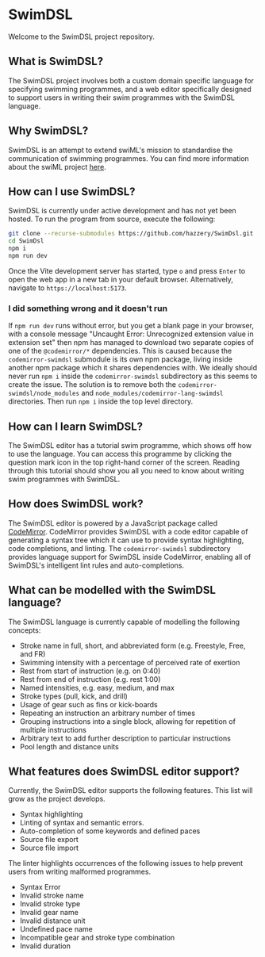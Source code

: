 # SwimDSL

Welcome to the SwimDSL project repository.

## What is SwimDSL?

The SwimDSL project involves both a custom domain specific language for
specifying swimming programmes, and a web editor specifically designed to
support users in writing their swim programmes with the SwimDSL language.

## Why SwimDSL?

SwimDSL is an attempt to extend swiML's mission to standardise the
communication of swimming programmes. You can find more information about the
swiML project [here](https://www.swiml.org).

## How can I use SwimDSL?

SwimDSL is currently under active development and has not yet been hosted. To
run the program from source, execute the following:

```bash
git clone --recurse-submodules https://github.com/hazzery/SwimDsl.git
cd SwimDsl
npm i
npm run dev
```

Once the Vite development server has started, type `o` and press `Enter` to
open the web app in a new tab in your default browser. Alternatively,
navigate to `https://localhost:5173`.

### I did something wrong and it doesn't run

If `npm run dev` runs without error, but you get a blank page in your browser,
with a console message "Uncaught Error: Unrecognized extension value in
extension set" then npm has managed to download two separate copies of one of
the `@codemirror/*` dependencies. This is caused because the
`codemirror-swimdsl` submodule is its own npm package, living inside another
npm package which it shares dependencies with. We ideally should never run `npm
i` inside the `codemirror-swimdsl` subdirectory as this seems to create the
issue. The solution is to remove both the `codemirror-swimdsl/node_modules` and
`node_modules/codemirror-lang-swimdsl` directories. Then run `npm i` inside the
top level directory.

## How can I learn SwimDSL?

The SwimDSL editor has a tutorial swim programme, which shows off how to use
the language. You can access this programme by clicking the question mark icon
in the top right-hand corner of the screen. Reading through this tutorial
should show you all you need to know about writing swim programmes with
SwimDSL.

## How does SwimDSL work?

The SwimDSL editor is powered by a JavaScript package called
[CodeMirror](https://codemirror.net/). CodeMirror provides SwimDSL with a code
editor capable of generating a syntax tree which it can use to provide syntax
highlighting, code completions, and linting. The `codemirror-swimdsl`
subdirectory provides language support for SwimDSL inside CodeMirror,
enabling all of SwimDSL's intelligent lint rules and auto-completions.

## What can be modelled with the SwimDSL language?

The SwimDSL language is currently capable of modelling the following concepts:

- Stroke name in full, short, and abbreviated form (e.g. Freestyle, Free, and
  FR)
- Swimming intensity with a percentage of perceived rate of exertion
- Rest from start of instruction (e.g. on 0:40)
- Rest from end of instruction (e.g. rest 1:00)
- Named intensities, e.g. easy, medium, and max
- Stroke types (pull, kick, and drill)
- Usage of gear such as fins or kick-boards
- Repeating an instruction an arbitrary number of times
- Grouping instructions into a single block, allowing for repetition of
  multiple instructions
- Arbitrary text to add further description to particular instructions
- Pool length and distance units

## What features does SwimDSL editor support?

Currently, the SwimDSL editor supports the following features. This list will
grow as the project develops.

- Syntax highlighting
- Linting of syntax and semantic errors.
- Auto-completion of some keywords and defined paces
- Source file export
- Source file import

The linter highlights occurrences of the following issues to help prevent users
from writing malformed programmes.

- Syntax Error
- Invalid stroke name
- Invalid stroke type
- Invalid gear name
- Invalid distance unit
- Undefined pace name
- Incompatible gear and stroke type combination
- Invalid duration
